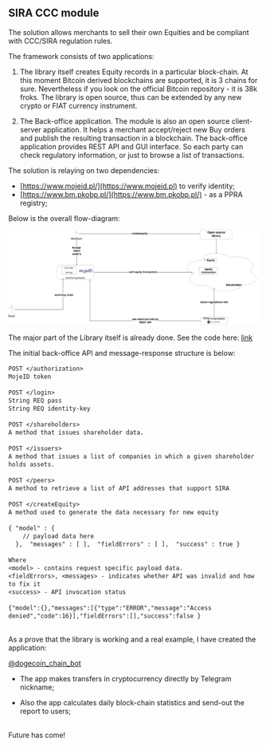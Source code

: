 ## SIRA CCC module

The solution allows merchants to sell their own Equities and be compliant with CCC/SIRA regulation rules.  

The framework consists of two applications:

1) The library itself creates Equity records in a particular block-chain. At this moment Bitcoin derived blockchains are supported, it is 3 chains for sure. Nevertheless if you look on the official Bitcoin repository - it is 38k froks. The library is open source, thus can be extended by any new crypto or FIAT currency instrument.

2) The Back-office application. The module is also an open source client-server application. 
It helps a merchant accept/reject new Buy orders and publish the resulting transaction in a blockchain.
The back-office application provides REST API and GUI interface. So each party can check regulatory information, or just to browse a list of transactions.


The solution is relaying on two dependencies:
- [https://www.mojeid.pl/](https://www.mojeid.pl) to verify identity;
- [https://www.bm.pkobp.pl/](https://www.bm.pkobp.pl/) - as a PPRA registry;

Below is the overall flow-diagram:

<img src="ccc_sira_app_plan.png" />

<br/>

The major part of the Library itself is already done. See the code here: [link](https://github.com/kosik/dogej/) 

The initial back-office API and message-response structure is below:


```
POST </authorization>
MojeID token

POST </login>
String REQ pass
String REQ identity-key

POST </shareholders>
A method that issues shareholder data.

POST </issuers>
A method that issues a list of companies in which a given shareholder
holds assets.

POST </peers>
A method to retrieve a list of API addresses that support SIRA

POST </createEquity>
A method used to generate the data necessary for new equity

{ "model" : {
	// payload data here
  },  "messages" : [ ],  "fieldErrors" : [ ],  "success" : true }

Where
<model> - contains request specific payload data. 
<fieldErrors>, <messages> - indicates whether API was invalid and how to fix it 
<success> - API invocation status

{"model":{},"messages":[{"type":"ERROR","message":"Access denied","code":16}],"fieldErrors":[],"success":false }

```
<br/>
As a prove that the library is working and a real example, I have created the application:

[@dogecoin_chain_bot](https://t.me/dogecoin_chain_bot)

* The app makes transfers in cryptocurrency directly by Telegram nickname;

* Also the app calculates daily block-chain statistics and send-out the report to users;
<br/><br/>

Future has come!
